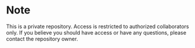 # Note
This is a private repository. Access is restricted to authorized collaborators only. If you believe you should have access or have any questions, please contact the repository owner.


<!---
# Insurance Underwriting Software-as-a-Service

A modern, efficient, and secure insurance underwriting platform built using React, Supabase, and PostgreSQL. This solution simplifies the underwriting process, enhances decision-making, and improves overall efficiency for insurance companies.

## Features

- Dynamic Underwriting Forms: Create and customize forms to collect necessary applicant information.

- Automated Risk Assessment: Use advanced algorithms to evaluate risk profiles.

- Role-Based Access Control: Secure and restrict access based on user roles (e.g., agents, managers, admins).

- Document Management: Upload and manage policyholder documents securely.

- Analytics Dashboard: Gain insights with charts and visualizations on underwriting performance.

- Seamless Integration: Connect with third-party APIs to fetch additional data for risk analysis.

- Real-Time Collaboration: Collaborate with team members in real-time during the underwriting process.

## Tech Stack

- Vite
- TypeScript
- React
- shadcn-ui
- Tailwind CSS

## How can I edit this code?

The only requirement is having Node.js & npm installed - [install with nvm](https://github.com/nvm-sh/nvm#installing-and-updating)

Follow these steps:

```sh
# Step 1: Clone the repository using the project's Git URL.
git clone (https://github.com/4nemfreddo/insurance-dashboard-adorbs.git)

# Step 2: Navigate to the project directory.
cd insurance-dashboard-adorbs

# Step 3: Install the necessary dependencies.
npm i

# Step 4: Start the development server with auto-reloading and an instant preview.
npm run dev
```

**Edit a file directly in GitHub**

- Navigate to the desired file(s).
- Click the "Edit" button (pencil icon) at the top right of the file view.
- Make your changes and commit the changes.

**Use GitHub Codespaces**

- Navigate to the main page of your repository.
- Click on the "Code" button (green button) near the top right.
- Select the "Codespaces" tab.
- Click on "New codespace" to launch a new Codespace environment.
- Edit files directly within the Codespace and commit and push your changes once you're done.

-->

